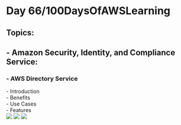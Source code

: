 <h1> Day 66/100DaysOfAWSLearning </h1>
<h2> Topics: </h2>

 <h2>  - Amazon Security, Identity, and Compliance Service: </h2>

<h3> - AWS Directory Service </h3>
         - Introduction <br>
         - Benefits <br> 
         - Use Cases <br>
         - Features <br>
       

<img src = "https://github.com/thetechgirlgita/100-days-of-aws-learning/blob/master/Images/Day66/66_1.jpg?raw=true">
<img src = "https://github.com/thetechgirlgita/100-days-of-aws-learning/blob/master/Images/Day66/66_2.jpg?raw=true">
<img src = "https://github.com/thetechgirlgita/100-days-of-aws-learning/blob/master/Images/Day66/66_3.jpg?raw=true">
